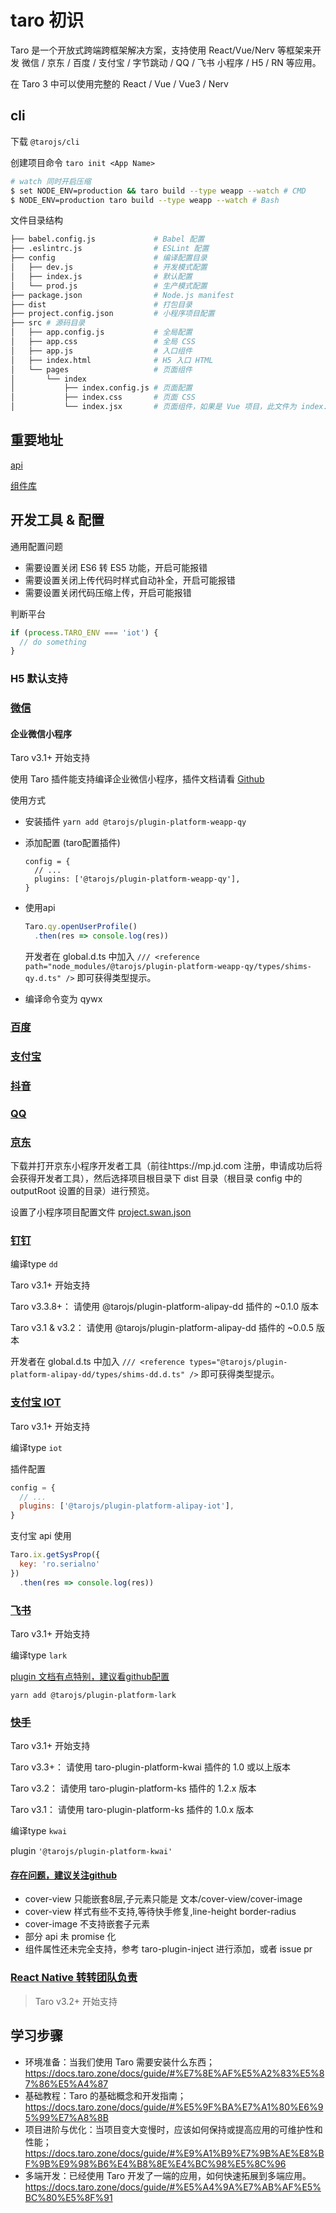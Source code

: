 # taro 初识

Taro 是一个开放式跨端跨框架解决方案，支持使用 React/Vue/Nerv 等框架来开发 微信 / 京东 / 百度 / 支付宝 / 字节跳动 / QQ / 飞书 小程序 / H5 / RN 等应用。

在 Taro 3 中可以使用完整的 React / Vue / Vue3 / Nerv 

## cli 

下载 `@tarojs/cli`

创建项目命令 `taro init <App Name>`

```sh 
# watch 同时开启压缩
$ set NODE_ENV=production && taro build --type weapp --watch # CMD
$ NODE_ENV=production taro build --type weapp --watch # Bash
```

文件目录结构

```sh
├── babel.config.js             # Babel 配置
├── .eslintrc.js                # ESLint 配置
├── config                      # 编译配置目录
│   ├── dev.js                  # 开发模式配置
│   ├── index.js                # 默认配置
│   └── prod.js                 # 生产模式配置
├── package.json                # Node.js manifest
├── dist                        # 打包目录
├── project.config.json         # 小程序项目配置
├── src # 源码目录
│   ├── app.config.js           # 全局配置
│   ├── app.css                 # 全局 CSS
│   ├── app.js                  # 入口组件
│   ├── index.html              # H5 入口 HTML
│   └── pages                   # 页面组件
│       └── index
│           ├── index.config.js # 页面配置
│           ├── index.css       # 页面 CSS
│           └── index.jsx       # 页面组件，如果是 Vue 项目，此文件为 index.vue
```

## 重要地址

[api](https://docs.taro.zone/docs/apis/about/desc/)

[组件库](https://docs.taro.zone/docs/components-desc/)

## 开发工具 & 配置

通用配置问题

+ 需要设置关闭 ES6 转 ES5 功能，开启可能报错
+ 需要设置关闭上传代码时样式自动补全，开启可能报错
+ 需要设置关闭代码压缩上传，开启可能报错

判断平台 

```js 
if (process.TARO_ENV === 'iot') {
  // do something
}
```
### H5 默认支持

### [微信](https://developers.weixin.qq.com/miniprogram/dev/devtools/download.html)

#### 企业微信小程序 

Taro v3.1+ 开始支持

使用 Taro 插件能支持编译企业微信小程序，插件文档请看 [Github](https://github.com/NervJS/taro-plugin-platform-weapp-qy)

使用方式 

- 安装插件 `yarn add @tarojs/plugin-platform-weapp-qy`
- 添加配置 (taro配置插件)

  ```
  config = {
    // ...
    plugins: ['@tarojs/plugin-platform-weapp-qy'],
  }
  ```
- 使用api

  ```js 
  Taro.qy.openUserProfile()
    .then(res => console.log(res))
  ```
  开发者在 global.d.ts 中加入 `/// <reference path="node_modules/@tarojs/plugin-platform-weapp-qy/types/shims-qy.d.ts" />` 即可获得类型提示。

- 编译命令变为 qywx

### [百度](https://smartprogram.baidu.com/docs/develop/devtools/show_sur/)

### [支付宝](https://docs.alipay.com/mini/developer/getting-started/)

### [抖音](https://developer.open-douyin.com/docs/resource/zh-CN/mini-app/develop/developer-instrument/download/developer-instrument-update-and-download)

### [QQ](https://q.qq.com/wiki/#_4-%E7%BC%96%E7%A0%81%E5%BC%80%E5%8F%91%E5%B0%8F%E7%A8%8B%E5%BA%8F)

### [京东](https://mp.jd.com)

下载并打开京东小程序开发者工具（前往https://mp.jd.com 注册，申请成功后将会获得开发者工具），然后选择项目根目录下 dist 目录（根目录 config 中的 outputRoot 设置的目录）进行预览。

设置了小程序项目配置文件 [project.swan.json](https://docs.taro.zone/docs/project-config/)

### [钉钉](https://open.dingtalk.com/document/resourcedownload/miniapp-tool)

编译type `dd`

Taro v3.1+ 开始支持

Taro v3.3.8+： 请使用 @tarojs/plugin-platform-alipay-dd 插件的 ~0.1.0 版本

Taro v3.1 & v3.2： 请使用 @tarojs/plugin-platform-alipay-dd 插件的 ~0.0.5 版本

开发者在 global.d.ts 中加入 `/// <reference types="@tarojs/plugin-platform-alipay-dd/types/shims-dd.d.ts" />` 即可获得类型提示。

### [支付宝 IOT](https://opendocs.alipay.com/iot/05edqu)

Taro v3.1+ 开始支持

编译type `iot`

插件配置

```js 
config = {
  // ...
  plugins: ['@tarojs/plugin-platform-alipay-iot'],
}
```

支付宝 api 使用

```js 
Taro.ix.getSysProp({
  key: 'ro.serialno'
})
  .then(res => console.log(res))
```

### [飞书](https://open.feishu.cn/document/uYjL24iN/uMjNzUjLzYzM14yM2MTN?from=taro)

Taro v3.1+ 开始支持

编译type `lark`

[plugin 文档有点特别，建议看github配置](https://github.com/NervJS/taro-plugin-platform-lark)

`yarn add @tarojs/plugin-platform-lark`

### [快手]()

Taro v3.1+ 开始支持

Taro v3.3+： 请使用 taro-plugin-platform-kwai 插件的 1.0 或以上版本

Taro v3.2： 请使用 taro-plugin-platform-ks 插件的 1.2.x 版本

Taro v3.1： 请使用 taro-plugin-platform-ks 插件的 1.0.x 版本

编译type `kwai`

plugin `'@tarojs/plugin-platform-kwai'`

#### [存在问题，建议关注github](https://github.com/NervJS/taro-plugin-platform-kwai)

- cover-view 只能嵌套8层,子元素只能是 文本/cover-view/cover-image
- cover-view 样式有些不支持,等待快手修复,line-height border-radius
- cover-image 不支持嵌套子元素
- 部分 api 未 promise 化
- 组件属性还未完全支持，参考 taro-plugin-inject 进行添加，或者 issue pr

### [React Native 转转团队负责](https://docs.taro.zone/docs/react-native/)

> Taro v3.2+ 开始支持

## 学习步骤

- 环境准备：当我们使用 Taro 需要安装什么东西； https://docs.taro.zone/docs/guide/#%E7%8E%AF%E5%A2%83%E5%87%86%E5%A4%87
- 基础教程：Taro 的基础概念和开发指南；https://docs.taro.zone/docs/guide/#%E5%9F%BA%E7%A1%80%E6%95%99%E7%A8%8B
- 项目进阶与优化：当项目变大变慢时，应该如何保持或提高应用的可维护性和性能；https://docs.taro.zone/docs/guide/#%E9%A1%B9%E7%9B%AE%E8%BF%9B%E9%98%B6%E4%B8%8E%E4%BC%98%E5%8C%96
- 多端开发：已经使用 Taro 开发了一端的应用，如何快速拓展到多端应用。https://docs.taro.zone/docs/guide/#%E5%A4%9A%E7%AB%AF%E5%BC%80%E5%8F%91

